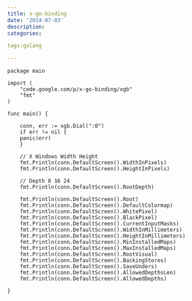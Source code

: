 ```yaml
---
title: x-go-binding
date: '2014-07-03'
description:
categories:

tags:golang

---
```


	package main
	 
	import (
	    "code.google.com/p/x-go-binding/xgb"
	    "fmt"
	)
	 
	func main() {
	 
	    conn, err := xgb.Dial(":0")
	    if err != nil {
		panic(err)
	    }
	 
	    // X Windows Width Height
	    fmt.Println(conn.DefaultScreen().WidthInPixels)
	    fmt.Println(conn.DefaultScreen().HeightInPixels)
	 
	    // Depth 8 16 24
	    fmt.Println(conn.DefaultScreen().RootDepth)
	 
	    fmt.Println(conn.DefaultScreen().Root)
	    fmt.Println(conn.DefaultScreen().DefaultColormap)
	    fmt.Println(conn.DefaultScreen().WhitePixel)
	    fmt.Println(conn.DefaultScreen().BlackPixel)
	    fmt.Println(conn.DefaultScreen().CurrentInputMasks)
	    fmt.Println(conn.DefaultScreen().WidthInMillimeters)
	    fmt.Println(conn.DefaultScreen().HeightInMillimeters)
	    fmt.Println(conn.DefaultScreen().MinInstalledMaps)
	    fmt.Println(conn.DefaultScreen().MaxInstalledMaps)
	    fmt.Println(conn.DefaultScreen().RootVisual)
	    fmt.Println(conn.DefaultScreen().BackingStores)
	    fmt.Println(conn.DefaultScreen().SaveUnders)
	    fmt.Println(conn.DefaultScreen().AllowedDepthsLen)
	    fmt.Println(conn.DefaultScreen().AllowedDepths)
	 
	}

